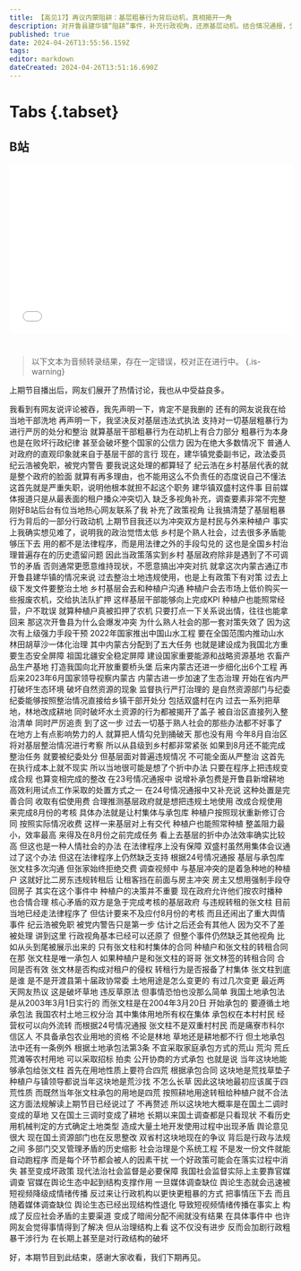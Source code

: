 ```yaml
---
title: 【高见17】再议内蒙阻耕：基层粗暴行为背后动机，真相揭开一角
description: 对开鲁县建华镇“阻耕”事件，补充行政视角，还原基层动机。结合情况通报，分析土地用途变更，及其法规问题。上期节目收获了网友热情评论，受益良多。有热心网友向我提供了建华镇第一视角，指出事件背景中的关键政策。由此，基本可以还原行政视角的动机，揭开部分真相。但到目前，国内媒体对整个事件的调查视角仍然高度缺失，只能继续等跟进报道。同时，也希望有更多热心网友，能够提供更多的视角。
published: true
date: 2024-04-26T13:55:56.159Z
tags: 
editor: markdown
dateCreated: 2024-04-26T13:51:16.690Z
---
```


# Tabs {.tabset}

## B站

<div style="position: relative; padding: 30% 45%;">
<iframe style="position: absolute; width: 100%; height: 100%; left: 0; top: 0;" src="//player.bilibili.com/player.html?&bvid=BV1B1421R73v&page=1&as_wide=1&high_quality=1&danmaku=1&autoplay=0" scrolling="no" border="0" frameborder="no" framespacing="0" allowfullscreen="true"></iframe>
</div>


#

> 以下文本为音频转录结果，存在一定错误，校对正在进行中。
{.is-warning}

上期节目播出后，网友们展开了热情讨论，我也从中受益良多。

我看到有网友说评论被吞，我先声明一下，肯定不是我删的
还有的网友说我在给当地干部洗地
再声明一下，我坚决反对基层违法式执法
支持对一切基层粗暴行为进行严厉的处分和整治
就算基层干部粗暴行为在动机上有合力部分
粗暴行为本身也是在败坏行政纪律
甚至会破坏整个国家的公信力
因为在绝大多数情况下
普通人对政府的直观印象就来自于基层干部的言行
现在，建华镇党委副书记，政法委员纪云浩被免职，被党内警告
要我说这处理的都算轻了
纪云浩在乡村基层代表的就是整个政府的脸面
就算有再多理由，也不能用这么不负责任的态度说自己不懂法
这首先就是严重失职，说明他根本就担不起这个职务
建华镇双盛村这件事
目前媒体报道只是从最表面的租户播众冲突切入
缺乏多视角补充，调查要素非常不完整
刚好B站后台有位当地热心网友联系了我
补充了政策视角
让我搞清楚了基层粗暴行为背后的一部分行政动机
上期节目我还以为冲突双方是村民与外来种植户
事实上我确实想见难了，说明我的政治觉悟太低
乡村是个熟人社会，过去很多矛盾能够压下去
用的都不是法律程序，而是用法律之外的手段勾兑的
这也是全国乡村治理普遍存在的历史遗留问题
因此当政策落实到乡村
基层政府除非是遇到了不可调节的矛盾
否则通常更愿意维持现状，不愿意搞出冲突对抗
就拿这次内蒙古通辽市开鲁县建华镇的情况来说
过去整治土地违规使用，也是上有政策下有对策
过去上级下发文件要整治土地
乡村基层会去和种植户沟通
种植户会去市场上低价购买一些报废农机，交给执法队扩押
这样基层干部能够向上完成KPI
种植户也能照常经营，户不耽误
就算种植户真被扣押了农机
只要打点一下关系说出情，往往也能拿回来
那这次开鲁县为什么会爆发冲突
为什么熟人社会的那一套对策失效了
因为这次有上级强力手段干预
2022年国家推出中国山水工程
要在全国范围内推动山水林田胡草沙一体化治理
其中内蒙古分配到了五大任务
也就是建设成为我国北方重要生态安全屏障
祖国北疆安全稳定屏障
建设国家重要能源和战略资源基地
农畜产品生产基地
打造我国向北开放重要桥头堡
后来内蒙古还进一步细化出6个工程
再后来2023年6月国家领导视察内蒙古
内蒙古进一步加速了生态治理
开始在省内严打破坏生态环境
破坏自然资源的现象
监督执行严打治理的
是自然资源部门与纪委
纪委能够按照整治情况直接给乡镇干部开处分
包括双盛村在内
过去一系列把草地，林地改成耕地
同时破坏水土资源的行为都被揭开了盖子
被自治区直接列入整治清单
同时严厉追责
到了这一步
过去一切基于熟人社会的那些办法都不好事了
在地方上有点影响势力的人
就算把人情勾兑到捅破天
那也没有用
今年8月自治区将对基层整治情况进行考察
所以从县级到乡村都非常紧张
如果到8月还不能完成整治任务
就要被纪委处分
但基层面对普遍违规情况
不可能全面从严整治
这首先在执行成本上就不现实
所以当地很可能是想了个折中办法
只要在程序上把违规变成合规
也算变相完成的整改
在23号情况通报中
说增补承包费是开鲁县新增耕地
高效利用试点工作采取的处置方式之一
在24号情况通报中又补充说
这种处置是完善合同
收取有偿使用费
合理推测基层政府就是想把违规土地使用
改成合规使用
来完成8月份的考核
具体办法就是让村集体与承包库
种植户按照现状重新修订合同
按照实际情况收费
这样一来基层对上有交代
种植户也能照常种植
整盖阻力最小，效率最高
来得及在8月份之前完成任务
看上去基层的折中办法效率确实比较高
但这也是一种人情社会的办法
在法律程序上没有保障
双盛村虽然用集体会议通过了这个办法
但这在法律程序上仍然缺乏支持
根据24号情况通报
基层与承包库张文柱多次沟通
但张家始终拒绝交费
调查视频中
与基层冲突的是着急种地的种植户
这就好比二房东违规转租后
让租客挡在前面与房主冲突
房主又想用强制手段夺回房子
其实在这个事件中
种植户的决策并不重要
现在政府允许他们按农时播种
也合情合理
核心矛盾的双方是急于完成考核的基层政府
与违规转租的张文柱
目前当地已经走法律程序了
但估计要来不及应付8月份的考核
而且还闹出了重大舆情事件
纪云浩被免职
被党内警告只是第一步
估计之后还会有其他人
因为交不了差被处理
讲到这里
行政视角基本已经可以还原了
但整个事件仍然缺乏其他视角
比如从头到尾被展示出来的
只有张文柱和村集体的合同
种植户和张文柱的转租合同在那
张文柱是唯一承包人
如果种植户是和张文柱的哥哥
张文林签的转租合同
合同是否有效
张文林是否构成对租户的侵权
转租行为是否报备了村集体
张文柱到底是谁
是不是开渡县第十届政协常委
土地用途是怎么变更的
有过几次变更
最近两天网友热议
这是破坏草地
违反草原法
但事情恐怕也没那么简单
我国土地承包法
是从2003年3月1日实行的
而张文柱是在2004年3月20日
开始承包的
要遵循土地承包法
我国农村土地三权分治
其中集体用地所有权在集体
承包权在本村村民
经营权可以向外流转
而根据24号情况通报
张文柱不是双重村村民
而是痛寮市科尔信区人
不具备承包农业用地的资格
不论是林地
草地还是耕地都不行
但土地承包法中还有一条例外
根据土地承包法第3条
不宜采取家庭承包方式的荒山
荒沟
荒丘
荒滩等农村用地
可以采取招标
拍卖
公开协商的方式承包
也就是说
当年这块地能够承包给张文柱
首先在用地性质上要符合四荒
根据承包合同
这块地是荒找草垫子
种植户与镇领导都说当年这块地是荒沙找
不怎么长草
因此这块地最初应该属于四荒性质
而既然当年张文柱承包的用地是四荒
按照耕地用途转租给种植户就不合法
这方面法规解读上期节目已经说过了
不再赘述
所以这块地大概率是在国土二调时
变成的草地
又在国土三调时变成了耕地
长期以来国土调查都是只看现状
不看历史
用机械判定的方式确定土地类型
造成大量土地开发使用过程中出现矛盾
舆论意见很大
现在国土资源部门也在反思整改
双省村这块地现在的争议
背后是行政与法规之间
多部门交叉管理矛盾的历史缩影
社会治理是个系统工程
不是发一份文件就能自动跑程序
而是每个环节都会被人的因素干扰
一个好政策可能会在落实过程中消失
甚至变成坏政策
现代法治社会监督是必要保障
我国社会监督实际上主要靠官媒调查
官媒在舆论生态中起到结构支撑作用
一旦媒体调查缺位
舆论生态就会迅速被短视频降级成情绪传播
反过来让行政机构以更快更粗暴的方式
把事情压下去
而且随着媒体调查缺位
舆论生态已经出现结构性退化
导致短视频情绪传播在事实上
构成了反应社会矛盾的主要渠道
变成了暗闹分配不闹就没有结果
在具体事件中
也许网友会觉得事情得到了解决
但从治理结构上看
这不仅没有进步
反而会加剧行政粗暴干涉行为
在长期上甚至是对行政结构的破坏

好，本期节目到此结束，感谢大家收看，我们下期再见。
